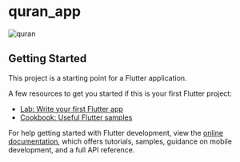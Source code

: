 # quran_app

![quran](https://github.com/ahmedjarad0/quran_app/assets/113943692/c5f9a62a-a32b-44e8-9b7f-279aa0487c69)

## Getting Started

This project is a starting point for a Flutter application.

A few resources to get you started if this is your first Flutter project:

- [Lab: Write your first Flutter app](https://docs.flutter.dev/get-started/codelab)
- [Cookbook: Useful Flutter samples](https://docs.flutter.dev/cookbook)

For help getting started with Flutter development, view the
[online documentation](https://docs.flutter.dev/), which offers tutorials,
samples, guidance on mobile development, and a full API reference.
